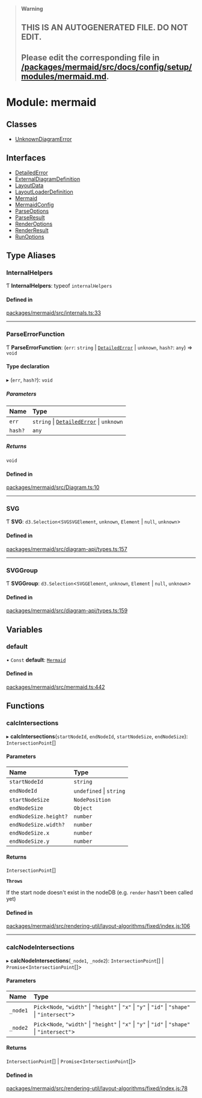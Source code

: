 > **Warning**
>
> ## THIS IS AN AUTOGENERATED FILE. DO NOT EDIT.
>
> ## Please edit the corresponding file in [/packages/mermaid/src/docs/config/setup/modules/mermaid.md](../../../../packages/mermaid/src/docs/config/setup/modules/mermaid.md).

# Module: mermaid

## Classes

- [UnknownDiagramError](../classes/mermaid.UnknownDiagramError.md)

## Interfaces

- [DetailedError](../interfaces/mermaid.DetailedError.md)
- [ExternalDiagramDefinition](../interfaces/mermaid.ExternalDiagramDefinition.md)
- [LayoutData](../interfaces/mermaid.LayoutData.md)
- [LayoutLoaderDefinition](../interfaces/mermaid.LayoutLoaderDefinition.md)
- [Mermaid](../interfaces/mermaid.Mermaid.md)
- [MermaidConfig](../interfaces/mermaid.MermaidConfig.md)
- [ParseOptions](../interfaces/mermaid.ParseOptions.md)
- [ParseResult](../interfaces/mermaid.ParseResult.md)
- [RenderOptions](../interfaces/mermaid.RenderOptions.md)
- [RenderResult](../interfaces/mermaid.RenderResult.md)
- [RunOptions](../interfaces/mermaid.RunOptions.md)

## Type Aliases

### InternalHelpers

Ƭ **InternalHelpers**: typeof `internalHelpers`

#### Defined in

[packages/mermaid/src/internals.ts:33](https://github.com/mermaid-js/mermaid/blob/master/packages/mermaid/src/internals.ts#L33)

---

### ParseErrorFunction

Ƭ **ParseErrorFunction**: (`err`: `string` | [`DetailedError`](../interfaces/mermaid.DetailedError.md) | `unknown`, `hash?`: `any`) => `void`

#### Type declaration

▸ (`err`, `hash?`): `void`

##### Parameters

| Name    | Type                                                                               |
| :------ | :--------------------------------------------------------------------------------- |
| `err`   | `string` \| [`DetailedError`](../interfaces/mermaid.DetailedError.md) \| `unknown` |
| `hash?` | `any`                                                                              |

##### Returns

`void`

#### Defined in

[packages/mermaid/src/Diagram.ts:10](https://github.com/mermaid-js/mermaid/blob/master/packages/mermaid/src/Diagram.ts#L10)

---

### SVG

Ƭ **SVG**: `d3.Selection`<`SVGSVGElement`, `unknown`, `Element` | `null`, `unknown`>

#### Defined in

[packages/mermaid/src/diagram-api/types.ts:157](https://github.com/mermaid-js/mermaid/blob/master/packages/mermaid/src/diagram-api/types.ts#L157)

---

### SVGGroup

Ƭ **SVGGroup**: `d3.Selection`<`SVGGElement`, `unknown`, `Element` | `null`, `unknown`>

#### Defined in

[packages/mermaid/src/diagram-api/types.ts:159](https://github.com/mermaid-js/mermaid/blob/master/packages/mermaid/src/diagram-api/types.ts#L159)

## Variables

### default

• `Const` **default**: [`Mermaid`](../interfaces/mermaid.Mermaid.md)

#### Defined in

[packages/mermaid/src/mermaid.ts:442](https://github.com/mermaid-js/mermaid/blob/master/packages/mermaid/src/mermaid.ts#L442)

## Functions

### calcIntersections

▸ **calcIntersections**(`startNodeId`, `endNodeId`, `startNodeSize`, `endNodeSize`): `IntersectionPoint`\[]

#### Parameters

| Name                  | Type                    |
| :-------------------- | :---------------------- |
| `startNodeId`         | `string`                |
| `endNodeId`           | `undefined` \| `string` |
| `startNodeSize`       | `NodePosition`          |
| `endNodeSize`         | `Object`                |
| `endNodeSize.height?` | `number`                |
| `endNodeSize.width?`  | `number`                |
| `endNodeSize.x`       | `number`                |
| `endNodeSize.y`       | `number`                |

#### Returns

`IntersectionPoint`\[]

**`Throws`**

If the start node doesn't exist in the nodeDB (e.g. `render` hasn't been called yet)

#### Defined in

[packages/mermaid/src/rendering-util/layout-algorithms/fixed/index.js:106](https://github.com/mermaid-js/mermaid/blob/master/packages/mermaid/src/rendering-util/layout-algorithms/fixed/index.js#L106)

---

### calcNodeIntersections

▸ **calcNodeIntersections**(`_node1`, `_node2`): `IntersectionPoint`\[] | `Promise`<`IntersectionPoint`\[]>

#### Parameters

| Name     | Type                                                                                              |
| :------- | :------------------------------------------------------------------------------------------------ |
| `_node1` | `Pick`<`Node`, `"width"` \| `"height"` \| `"x"` \| `"y"` \| `"id"` \| `"shape"` \| `"intersect"`> |
| `_node2` | `Pick`<`Node`, `"width"` \| `"height"` \| `"x"` \| `"y"` \| `"id"` \| `"shape"` \| `"intersect"`> |

#### Returns

`IntersectionPoint`\[] | `Promise`<`IntersectionPoint`\[]>

#### Defined in

[packages/mermaid/src/rendering-util/layout-algorithms/fixed/index.js:78](https://github.com/mermaid-js/mermaid/blob/master/packages/mermaid/src/rendering-util/layout-algorithms/fixed/index.js#L78)
